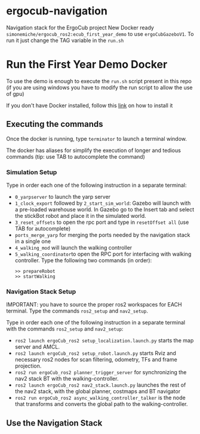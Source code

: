 # ergocub-navigation
Navigation stack for the ErgoCub project
New Docker ready `simonemiche/ergocub_ros2:ecub_first_year_demo` to use `ergoCubGazeboV1`. To run it just change the TAG variable in the `run.sh`

# Run the First Year Demo Docker
To use the demo is enough to execute the `run.sh` script present in this repo (if you are using windows you have to modify the run script to allow the use of gpu)     

If you don't have Docker installed, follow this [link](https://docs.docker.com/get-docker/) on how to install it

## Executing the commands
Once the docker is running, type `terminator` to launch a terminal window.

The docker has aliases for simplify the execution of longer and tedious commands (tip: use TAB to autocomplete the command)

### Simulation Setup
Type in order each one of the following instruction in a separate terminal:
* `0_yarpserver` to launch the yarp server
* `1_clock_export` followed by `2_start_sim_world`: Gazebo will launch with a pre-loaded warehouse world. In Gazebo go to the Insert tab and select the stickBot robot and place it in the simulated world.
* `3_reset_offsets` to open the rpc port and type in `resetOffset all` (use TAB for autocomplete)
* `ports_merge_yarp` for merging the ports needed by the navigation stack in a single one
* `4_walking_mod` will launch the walking controller
* `5_walking_coordinator`to open the RPC port for interfacing with walking controller. Type the following two commands (in order):
  ```
  >> prepareRobot
  >> startWalking
  ```
### Navigation Stack Setup
IMPORTANT: you have to source the proper ros2 workspaces for EACH terminal. Type the commands `ros2_setup` and `nav2_setup`.

Type in order each one of the following instruction in a separate terminal with the commands `ros2_setup` and `nav2_setup`:
* `ros2 launch ergoCub_ros2 setup_localization.launch.py` starts the map server and AMCL.
* `ros2 launch ergoCub_ros2 setup_robot.launch.py` starts Rviz and necessary ros2 nodes for scan filtering, odometry, TFs and frame projection.
* `ros2 run ergoCub_ros2 planner_trigger_server` for synchronizing the nav2 stack BT with the walking-controller.
* `ros2 launch ergoCub_ros2 nav2_stack.launch.py` launches the rest of the nav2 stack, with the global planner, costmaps and BT navigator
* `ros2 run ergoCub_ros2 async_walking_controller_talker` is the node that transforms and converts the global path to the walking-controller.

## Use the Navigation Stack
